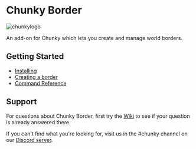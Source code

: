 # Chunky Border

![chunkylogo](https://user-images.githubusercontent.com/17698576/171119146-122497e4-7527-438b-8f8e-c1c04c2841b9.jpg)

An add-on for Chunky which lets you create and manage world borders.

## Getting Started

- [Installing](https://github.com/pop4959/ChunkyBorder/wiki/Installing)
- [Creating a border](https://github.com/pop4959/ChunkyBorder/wiki/Creating-a-border)
- [Command Reference](https://github.com/pop4959/ChunkyBorder/wiki/Commands)

## Support

For questions about Chunky Border, first try the [Wiki](https://github.com/pop4959/ChunkyBorder/wiki) to see if your question is already answered there.

If you can't find what you're looking for, visit us in the #chunky channel on our [Discord server](https://discord.gg/ZwVJukcNQG).
